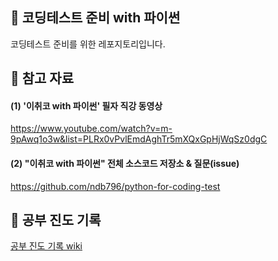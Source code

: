 ## 🌱 코딩테스트 준비 with 파이썬
코딩테스트 준비를 위한 레포지토리입니다.

## 💛 참고 자료
#### (1) '이취코 with 파이썬' 필자 직강 동영상
https://www.youtube.com/watch?v=m-9pAwq1o3w&list=PLRx0vPvlEmdAghTr5mXQxGpHjWqSz0dgC

#### (2) "이취코 with 파이썬" 전체 소스코드 저장소 & 질문(issue)
https://github.com/ndb796/python-for-coding-test


## 💙 공부 진도 기록
[공부 진도 기록 wiki](https://github.com/SeoMiYoung/ready-for-coding-test/wiki/%EA%B3%B5%EB%B6%80-%EC%A7%84%EB%8F%84-%EA%B8%B0%EB%A1%9D)
